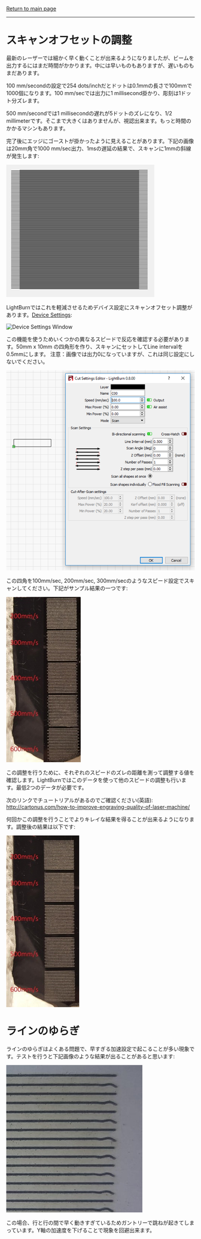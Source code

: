 [Return to main page](README.md)

----

# スキャンオフセットの調整

最新のレーザーでは細かく早く動くことが出来るようになりましたが、ビームを出力するにはまだ時間がかかります。中には早いものもありますが、遅いものもまだあります。

100 mm/secondの設定で254 dots/inchだとドットは0.1mmの長さで100mmで1000個になります。100 mm/secでは出力に1 millisecond掛かり、彫刻は1ドット分ズレます。

500 mm/secondでは1 millisecondの遅れが5ドットのズレになり、1/2 millimeterです。そこまで大きくはありませんが、視認出来ます。もっと時間のかかるマシンもあります。

完了後にエッジにゴーストが掛かったように見えることがあります。下記の画像は20mm角で1000 mm/sec出力、1msの遅延の結果で、スキャンに1mmの斜線が発生します:

![](./img/ScanningOffset-Illustration.png)



LightBurnではこれを軽減させるためデバイス設定にスキャンオフセット調整があります。[Device Settings](DeviceSettings.md):

![Device Settings Window](/img/DeviceSettings.PNG)

この機能を使うためいくつかの異なるスピードで反応を確認する必要があります。50mm x 10mm の四角形を作り、スキャンにセットしてLine intervalを0.5mmにします。
注意：画像では出力0になっていますが、これは同じ設定にしないでください。

![](./img/ScanningOffset-RectangleSetup.png)

この四角を100mm/sec, 200mm/sec, 300mm/secのようなスピード設定でスキャンしてください。下記がサンプル結果の一つです:

![](./img/ScanningOffset-TestCuts.jpg)

この調整を行うために、それぞれのスピードのズレの距離を測って調整する値を確認します。LightBurnではこのデータを使って他のスピードの調整も行います。最低2つのデータが必要です。

次のリンクでチュートリアルがあるのでご確認ください(英語): http://cartonus.com/how-to-improve-engraving-quality-of-laser-machine/

何回かこの調整を行うことでよりキレイな結果を得ることが出来るようになります。調整後の結果は以下です:

![](./img/ScanningOffset-Corrected.jpg)

# ラインのゆらぎ

ラインのゆらぎはよくある問題で、早すぎる加速設定で起こることが多い現象です。テストを行うと下記画像のような結果が出ることがあると思います:

![](./img/ScanningOffset-LineWobble.jpg)

この場合、行と行の間で早く動きすぎているためガントリーで跳ねが起きてしまっています。Y軸の加速度を下げることで現象を回避出来ます。


